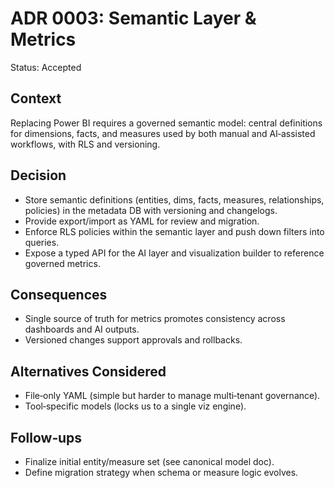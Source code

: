# ADR 0003: Semantic Layer & Metrics

Status: Accepted

## Context

Replacing Power BI requires a governed semantic model: central definitions for dimensions, facts, and measures used by both manual and AI‑assisted workflows, with RLS and versioning.

## Decision

- Store semantic definitions (entities, dims, facts, measures, relationships, policies) in the metadata DB with versioning and changelogs.
- Provide export/import as YAML for review and migration.
- Enforce RLS policies within the semantic layer and push down filters into queries.
- Expose a typed API for the AI layer and visualization builder to reference governed metrics.

## Consequences

- Single source of truth for metrics promotes consistency across dashboards and AI outputs.
- Versioned changes support approvals and rollbacks.

## Alternatives Considered

- File‑only YAML (simple but harder to manage multi‑tenant governance).
- Tool‑specific models (locks us to a single viz engine).

## Follow‑ups

- Finalize initial entity/measure set (see canonical model doc).
- Define migration strategy when schema or measure logic evolves.

